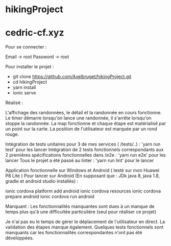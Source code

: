 # hikingProject

# cedric-cf.xyz

Pour se connecter :

Email -> root 
Password -> root

Pour installer le projet : 

- git clone https://github.com/Axelbruget/hikingProject.git
- cd hikingProject
- yarn install 
- ionic serve

Réalisé : 

L'affichage des randonnées, le détail et la randonnée en cours fonctionne. 
Le timer démarre lorsqu'on lance une randonnée, il s'arrête lorsqu'on stoppe la randonnée. 
La map fonctionne et chaque étape est matérialisé par un point sur la carte. 
La position de l'utilisateur est marquée par un rond rouge. 

Intégration de tests unitaires pour 3 de mes services ( /tests/..) : 'yarn run test' pour les lancer
Intégration de 2 tests fonctionnels correspondants aux 2 premières spécifications fonctionnelles dans /e2e : 'yarn run e2e' pour les lancer
Tous le projet a été passé au linter : 'yarn run lint' pour le lancer

Application fonctionnelle sur Windows et Android ( testé sur mon Huawei P8 Lite )
Pour lancer sur Android (En supposant que : JDk java 8, java 1.8, gradle et android studio installés) :

ionic cordova platform add android
ionic cordova resources
ionic cordova prepare android 
ionic cordova run android

Manquant : 
Les fonctionnalités manquantes sont dues à un manque de temps plus qu'à une difficultée particulière (seul pour réaliser ce projet)

Je n'ai pas eu le temps de gérer le déplacement de l'utilisateur en direct.
La validation des étapes manque également.
Quelques tests fonctionnels sont manquants car les fonctionnalités correspondantes n'ont pas été développées.
